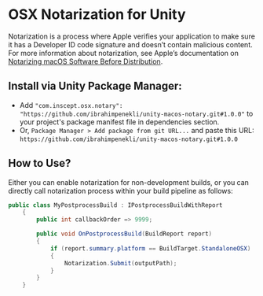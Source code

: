 # OSX Notarization for Unity
Notarization is a process where Apple verifies your application to make sure it has a Developer ID code signature and doesn’t contain malicious content. 
For more information about notarization, see Apple’s documentation on [Notarizing macOS Software Before Distribution](https://developer.apple.com/documentation/security/notarizing_macos_software_before_distribution).

## Install via Unity Package Manager:
* Add `"com.inscept.osx.notary": "https://github.com/ibrahimpenekli/unity-macos-notary.git#1.0.0"` to your project's package manifest file in dependencies section.
* Or, `Package Manager > Add package from git URL...` and paste this URL: `https://github.com/ibrahimpenekli/unity-macos-notary.git#1.0.0`

## How to Use?

Either you can enable notarization for non-development builds, or you can directly call notarization process within your build pipeline as follows:

```csharp
public class MyPostprocessBuild : IPostprocessBuildWithReport
    {
        public int callbackOrder => 9999;

        public void OnPostprocessBuild(BuildReport report)
        {
            if (report.summary.platform == BuildTarget.StandaloneOSX)
            {
                Notarization.Submit(outputPath);
            }
        }
    }
```